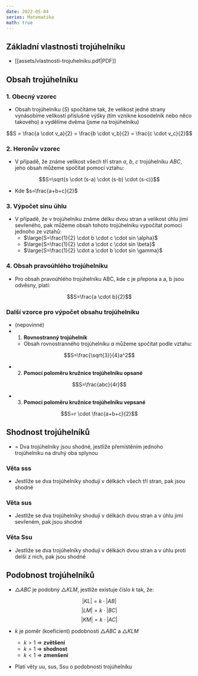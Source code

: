 ```yaml
---
date: 2022-05-04
series: Matematika
math: true
---
```


## Základní vlastnosti trojúhelníku
- [[assets/vlastnosti-trojuhelniku.pdf|PDF]]

## Obsah trojúhelníku
### 1. Obecný vzorec
- Obsah trojúhelníku ($S$) spočítáme tak, že velikost jedné strany vynásobíme velikostí příslušné výšky (tím vznikne kosodelník nebo něco takového) a vydělíme dvěma (jsme na trojúhelníku)

$$S = \frac{a \cdot v_a}{2} = \frac{b \cdot v_b}{2} = \frac{c \cdot v_c}{2}$$

### 2. Heronův vzorec
- V případě, že známe velikost všech tří stran $a$, $b$, $c$ trojúhelníku $ABC$, jeho obsah můžeme spočítat pomocí vztahu:

$$S=\sqrt{s \cdot (s-a) \cdot (s-b) \cdot (s-c)}$$

- Kde $s=\frac{a+b+c}{2}$

### 3. Výpočet sinu úhlu
- V případě, že v trojúhelníku známe délku dvou stran a velikost úhlu jimi sevřeného, pak můžeme obsah tohoto trojúhelníku vypočítat pomocí jednoho ze vztahů:
	- $\large{S=\frac{1}{2} \cdot b \cdot c \cdot sin \alpha}$
	- $\large{S=\frac{1}{2} \cdot a \cdot c \cdot sin \beta}$
	- $\large{S=\frac{1}{2} \cdot a \cdot b \cdot sin \gamma}$

### 4. Obsah pravoúhlého trojúhelníku
- Pro obsah pravoúhlého trojúhelníku ABC, kde c je přepona a a, b jsou odvěsny, platí:

$$S=\frac{a \cdot b}{2}$$

### Další vzorce pro výpočet obsahu trojúhelníku
- (nepovinné)
- 1. **Rovnostranný trojúhelník**
	- Obsah rovnostranného trojúhelníku $a$ můžeme spočítat podle vztahu:

$$S=\frac{\sqrt{3}}{4}a^2$$

- 2. **Pomocí poloměru kružnice trojúhelníku opsané**

$$S=\frac{abc}{4r}$$

- 3. **Pomocí poloměru kružnice trojúhelníku vepsané**

$$S=r \cdot \frac{a+b+c}{2}$$


## Shodnost trojúhelníků
- = Dva trojúhelníky jsou shodné, jestliže přemístěním jednoho trojúhelníku na druhý oba splynou

### Věta sss
- Jestliže se dva trojúhelníky shodují v délkách všech tří stran, pak jsou shodné

### Věta sus
- Jestliže se dva trojúhelníky shodují v délkách dvou stran a v úhlu jimi sevřeném, pak jsou shodné

### Věta Ssu
- Jestliže se dva trojúhelníky shodují v délkách dvou stran a v úhlu proti delší z nich, pak jsou shodné

## Podobnost trojúhelníků
- $\triangle ABC$ je podobný $\triangle KLM$,  jestliže existuje číslo $k$ tak, že:

$$|KL| = k \cdot |AB|$$
$$|LM| = k \cdot |BC|$$
$$|KM| = k \cdot |AC|$$

- $k$ je poměr (koeficient) podobnosti $\triangle ABC$ a $\triangle KLM$
	- $k > 1$  => **zvětšení**
	- $k = 1$ => **shodnost**
	- $k < 1$  => **zmenšení**

- Platí věty uu, sus, Ssu o podobnosti trojúhelníku